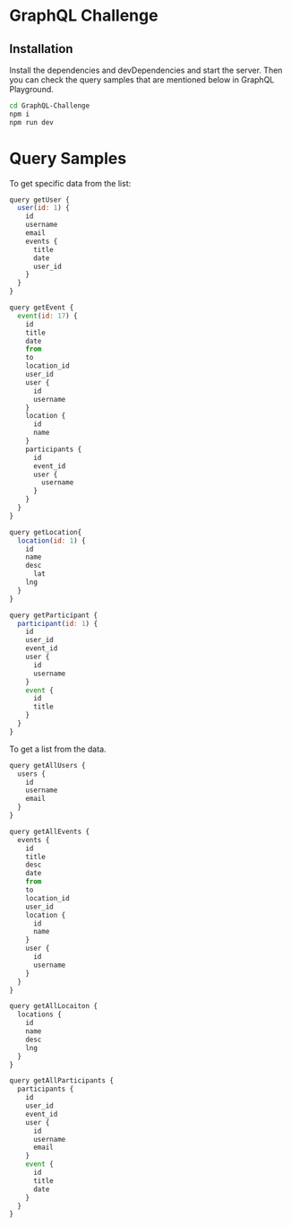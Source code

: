 # GraphQL Challenge

## Installation

Install the dependencies and devDependencies and start the server. Then you can check the query samples that are mentioned below in GraphQL Playground.

```sh
cd GraphQL-Challenge
npm i
npm run dev
```

# Query Samples

To get specific data from the list:

```js
query getUser {
  user(id: 1) {
    id
    username
    email
    events {
      title
      date
      user_id
    }
  }
}

query getEvent {
  event(id: 17) {
    id
    title
    date
    from
    to
    location_id
    user_id
    user {
      id
      username
    }
    location {
      id
      name
    }
    participants {
      id
      event_id
      user {
        username
      }
    }
  }
}

query getLocation{
  location(id: 1) {
    id
    name
    desc
	  lat
    lng
  }
}

query getParticipant {
  participant(id: 1) {
    id
    user_id
    event_id
    user {
      id
      username
    }
    event {
      id
      title
    }
  }
}
```

To get a list from the data.
```js
query getAllUsers {
  users {
    id
    username
    email
  }
}

query getAllEvents {
  events {
    id
    title
    desc
    date
    from
    to
    location_id
    user_id
    location {
      id
      name
    }
    user {
      id
      username
    }
  }
}

query getAllLocaiton {
  locations {
    id
    name
    desc
    lng
  }
}

query getAllParticipants {
  participants {
    id
    user_id
    event_id
    user {
      id
      username
      email
    }
    event {
      id
      title
      date
    }
  }
}
```